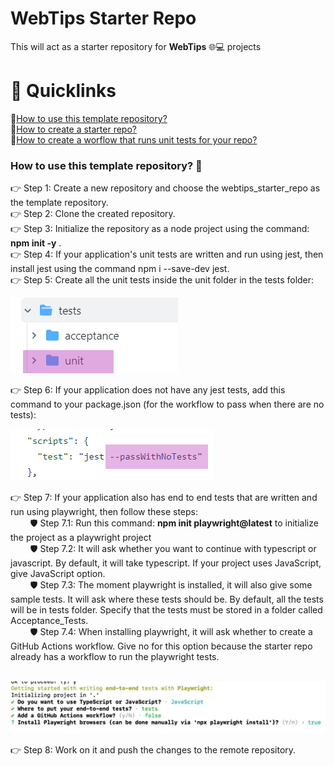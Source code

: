 #
# WebTips Starter Repo
This will act as a starter repository for **WebTips** 🌐💻 projects

#
# 🔗 Quicklinks
🔹[How to use this template repository?](https://github.com/solitontech/WebTips_Starter_Repo/tree/main#how-to-use-this-template-repository-) \
🔹[How to create a starter repo?](https://github.com/solitontech/WebTips_Starter_Repo/blob/main/docs/documentation.md#how-to-create-a-starter-repo-) \
🔹[How to create a worflow that runs unit tests for your repo?](https://github.com/solitontech/WebTips_Starter_Repo/blob/main/docs/documentation.md#how-to-create-a-worflow-that-runs-unit-tests-for-your-repo-) 

### How to use this template repository? 🏁
👉 Step 1: Create a new repository and choose the webtips_starter_repo as the template repository. \
👉 Step 2: Clone the created repository.\
👉 Step 3: Initialize the repository as a node project using the command: __npm init -y__ . \
👉 Step 4: If your application's unit tests are written and run using jest, then install jest using the command npm i --save-dev jest.\
👉 Step 5: Create all the unit tests inside the unit folder in the tests folder:

![folder structure for tests](https://github.com/solitontech/WebTips_Starter_Repo/blob/main/docs/assets/Images/WorkflowSpecification/testFolder.png)

👉 Step 6: If your application does not have any jest tests, add this command to your package.json (for the workflow to pass when there are no tests):

![command to make the workflow run when there are no tests](https://github.com/solitontech/WebTips_Starter_Repo/blob/main/docs/assets/Images/WorkflowSpecification/noTests.png)

👉 Step 7: If your application also has end to end tests that are written and run using playwright, then follow these steps: \
&nbsp; &nbsp; &nbsp; &nbsp; 🛡️ Step 7.1: Run this command: __npm init playwright@latest__ to initialize the project as a playwright project\
&nbsp; &nbsp; &nbsp; &nbsp; 🛡️ Step 7.2: It will ask whether you want to continue with typescript or javascript. By default, it will take typescript. If your project uses JavaScript, give JavaScript option.  \
&nbsp; &nbsp; &nbsp; &nbsp; 🛡️ Step 7.3: The moment playwright is installed, it will also give some sample tests. It will ask where these tests should be. By default, all the tests will be in tests folder. Specify that the tests must be stored in a folder called Acceptance_Tests. \
&nbsp; &nbsp; &nbsp; &nbsp; 🛡️ Step 7.4: When installing playwright, it will ask whether to create a GitHub Actions workflow. Give no for this option because the starter repo already has a workflow to run the playwright tests. 

&nbsp; &nbsp; &nbsp; &nbsp; ![Steps to follow while configuring playwright tests](https://github.com/solitontech/WebTips_Starter_Repo/blob/main/docs/assets/Images/PlaywrightTests/configurationSteps.PNG) 

👉 Step 8: Work on it and push the changes to the remote repository. 
